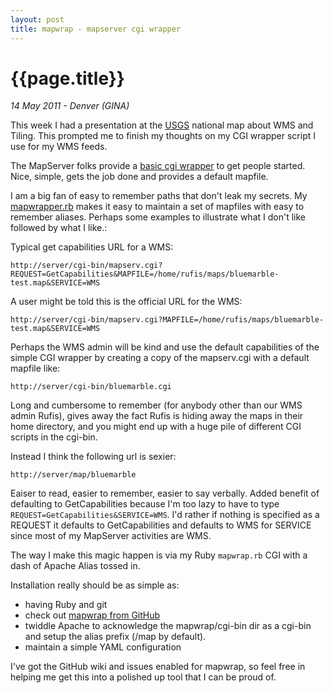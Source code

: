 ```yaml
---
layout: post
title: mapwrap - mapserver cgi wrapper
---
```


# {{page.title}}

_14 May 2011 - Denver (GINA)_

This week I had a presentation at the [USGS](http://usgs.gov) national map about WMS and Tiling.  This prompted me to finish my thoughts on my CGI wrapper script I use for my WMS feeds.

The MapServer folks provide a [basic cgi wrapper](http://mapserver.org/cgi/wrapper.html) to get people started.  Nice, simple, gets the job done and provides a default mapfile.  

I am a big fan of easy to remember paths that don't leak my secrets.  My [mapwrapper.rb](http://github.com/dayne/mapwrap) makes it easy to maintain a set of mapfiles with easy to remember aliases.  Perhaps some examples to illustrate what I don't like followed by what I like.:

Typical get capabilities URL for a WMS:

`http://server/cgi-bin/mapserv.cgi?REQUEST=GetCapabilities&MAPFILE=/home/rufis/maps/bluemarble-test.map&SERVICE=WMS`

A user might be told this is the official URL for the WMS:

`http://server/cgi-bin/mapserv.cgi?MAPFILE=/home/rufis/maps/bluemarble-test.map&SERVICE=WMS`

Perhaps the WMS admin will be kind and use the default capabilities of the simple CGI wrapper by creating a copy of the mapserv.cgi with a default mapfile like:

`http://server/cgi-bin/bluemarble.cgi`

Long and cumbersome to remember (for anybody other than our WMS admin Rufis), gives away the fact Rufis is hiding away the maps in their home directory, and you might end up with a huge pile of different CGI scripts in the cgi-bin.

Instead I think the following url is sexier:

`http://server/map/bluemarble`

Eaiser to read, easier to remember, easier to say verbally.   Added benefit of defaulting to GetCapabilities because I'm too lazy to have to type `REQUEST=GetCapabilities&SERVICE=WMS`.  I'd rather if nothing is specified as a REQUEST it defaults to GetCapabilities and defaults to WMS for SERVICE since most of my MapServer activities are WMS.

The way I make this magic happen is via my Ruby `mapwrap.rb` CGI with a dash of Apache Alias tossed in.

Installation really should be as simple as:
* having Ruby and git
* check out [mapwrap from GitHub](http://github.com/dayne/mapwrap)
* twiddle Apache to acknowledge the mapwrap/cgi-bin dir as a cgi-bin and setup the alias prefix (/map by default).
* maintain a simple YAML configuration

I've got the GitHub wiki and issues enabled for mapwrap, so feel free in helping me get this into a polished up tool that I can be proud of.
